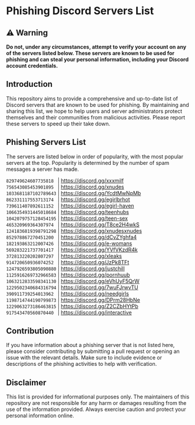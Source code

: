 # Phishing Discord Servers List

## ⚠️ Warning

**Do not, under any circumstances, attempt to verify your account on any of the servers listed below. These servers are known to be used for phishing and can steal your personal information, including your Discord account credentials.**

## Introduction

This repository aims to provide a comprehensive and up-to-date list of Discord servers that are known to be used for phishing. By maintaining and sharing this list, we hope to help users and server administrators protect themselves and their communities from malicious activities. Please report these servers to speed up their take down.

## Phishing Servers List

The servers are listed below in order of popularity, with the most popular servers at the top. Popularity is determined by the number of spam messages a server has made.

`829749624607735818 ` | https://discord.gg/xxxmilf  
`756543085453901895 ` | https://discord.gg/xnudes  
`1033681187102789643` | https://discord.gg/YcdtMwNpMb  
`862331117553713174 ` | https://discord.gg/egirlbrhot  
`739611407892611152 ` | https://discord.gg/egirl-haven  
`1066354931445018684` | https://discord.gg/teenhubs  
`1042079757128454195` | https://discord.gg/teen-sex  
`465320969364307974 ` | https://discord.gg/T8ce2H4wkS  
`1241836819398791298` | https://discord.gg/xnudesxnudes  
`852978867270451200 ` | https://discord.gg/dCvZYghfa4  
`182193863212007426 ` | https://discord.gg/e-womans  
`569283221737701417 ` | https://discord.gg/YVfVKzdR4k  
`372813220202807297 ` | https://discord.gg/xleaks  
`914720650936074252 ` | https://discord.gg/JzPk8TFt  
`1247926593805090880` | https://discord.gg/justchill  
`1125916269732966583` | https://discord.gg/pornhuub  
`1063212833598341130` | https://discord.gg/eVhUyF5QrW  
`1229502340684316794` | https://discord.gg/7wuFJrwvTU  
`390911739254013962 ` | https://discord.gg/needgirls  
`1198714744190799873` | https://discord.gg/DPrm28HbNe  
`1229063273186463815` | https://discord.gg/Z2CZbHYtPb  
`917543470560870440 ` | https://discord.gg/interactive  

## Contribution

If you have information about a phishing server that is not listed here, please consider contributing by submitting a pull request or opening an issue with the relevant details. Make sure to include evidence or descriptions of the phishing activities to help with verification.

## Disclaimer

This list is provided for informational purposes only. The maintainers of this repository are not responsible for any harm or damages resulting from the use of the information provided. Always exercise caution and protect your personal information online.
